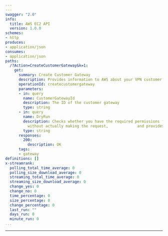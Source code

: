 ```yaml
---
---
swagger: "2.0"
info:
  title: AWS EC2 API
  version: 1.0.0
schemes:
- http
produces:
- application/json
consumes:
- application/json
paths:
  /?Action=CreateCustomerGateway&k=1:
    get:
      summary: Create Customer Gateway
      description: Provides information to AWS about your VPN customer gateway device
      operationId: createcustomergateway
      parameters:
      - in: query
        name: CustomerGatewayId
        description: The ID of the customer gateway
        type: string
      - in: query
        name: DryRun
        description: Checks whether you have the required permissions for the action,
          without actually making the request,             and provides an error response
        type: string
      responses:
        200:
          description: OK
      tags:
      - gateway
definitions: []
x-streamrank:
  polling_total_time_average: 0
  polling_size_download_average: 0
  streaming_total_time_average: 0
  streaming_size_download_average: 0
  change_yes: 0
  change_no: 0
  time_percentage: 0
  size_percentage: 0
  change_percentage: 0
  last_run: ""
  days_run: 0
  minute_run: 0
...
```


---